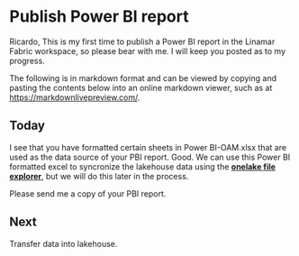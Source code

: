 # Publish Power BI report

Ricardo,
This is my first time to publish a Power BI report in the Linamar Fabric workspace, so please bear with me. I will keep you posted as to my progress.

The following is in markdown format and can be viewed by copying and pasting the contents below into an online markdown viewer, such as at <https://markdownlivepreview.com/>.

## Today

I see that you have formatted certain sheets in Power BI-OAM.xlsx that are used as the data source of your PBI report. Good. We can use this Power BI formatted excel to syncronize the lakehouse data using the **[onelake file explorer](https://learn.microsoft.com/en-us/fabric/onelake/onelake-file-explorer)**, but we will do this later in the process.

Please send me a copy of your PBI report.

## Next

Transfer data into lakehouse.
